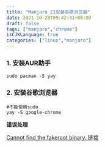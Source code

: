 ```yaml
---
title: "Manjaro 21安装谷歌浏览器"
date: 2021-10-28T09:42:31+08:00
draft: false
tags: ["manjaro","chrome"]
isCJKLanguage: true
categories: ["linux","manjaro"]
---
```


### 1. 安装AUR助手

```shell
sudo pacman -S yay
```

### 2. 安装谷歌浏览器

```shell
#不能使用sudo
yay -S google-chrome
```

**错误处理**

[Cannot find the fakeroot binary. 链接](/post/2021/10/28/manjaro21遇到Cannotfindthefakerootbinary错误.html)

